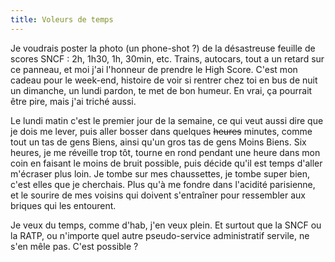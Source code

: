 ```yaml
---
title: Voleurs de temps
---
```


Je voudrais poster la photo (un phone-shot ?) de la désastreuse feuille de
scores SNCF : 2h, 1h30, 1h, 30min, etc. Trains, autocars, tout a un retard sur
ce panneau, et moi j'ai l'honneur de prendre le High Score. C'est mon cadeau
pour le week-end, histoire de voir si rentrer chez toi en bus de nuit un
dimanche, un lundi pardon, te met de bon humeur. En vrai, ça pourrait être
pire, mais j'ai triché aussi.

Le lundi matin c'est le premier jour de la semaine, ce qui veut aussi dire que
je dois me lever, puis aller bosser dans quelques <s>heures</s> minutes, comme
tout un tas de gens Biens, ainsi qu'un gros tas de gens Moins Biens. Six
heures, je me réveille trop tôt, tourne en rond pendant une heure dans mon
coin en faisant le moins de bruit possible, puis décide qu'il est temps
d'aller m'écraser plus loin. Je tombe sur mes chaussettes, je tombe super
bien, c'est elles que je cherchais. Plus qu'à me fondre dans l'acidité
parisienne, et le sourire de mes voisins qui doivent s'entraîner pour
ressembler aux briques qui les entourent.

Je veux du temps, comme d'hab, j'en veux plein. Et surtout que la SNCF ou la
RATP, ou n'importe quel autre pseudo-service administratif servile, ne s'en
mêle pas. C'est possible ?

